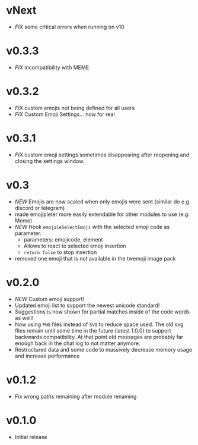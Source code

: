# vNext

- *FIX* some critical errors when running on v10

# v0.3.3

- *FIX* incompatibility with MEME

# v0.3.2

- *FIX* custom emojis not being defined for all users
- *FIX* Custom Emoji Settings... now for real

# v0.3.1

- *FIX* custom emoji settings sometimes disappearing after reopening and closing the settings window.

# v0.3

- *NEW* Emojis are now scaled when only emojis were sent (similar do e.g. discord or telegram)
- made emojipleter more easily extendable for other modules to use (e.g. Meme)
- *NEW* Hook ``emojuleSelectEmoji`` with the selected emoji code as parameter.
  - parameters: emojicode, element
  - Allows to react to selected emoji insertion
  - ``return false`` to stop insertion
- removed one emoji that is not available in the twemoji image pack

# v0.2.0

- *NEW* Custom emoji support!
- Updated emoji list to support the newest unicode standard!
- Suggestions is now shown for partial matches inside of the code words as well!
- Now using ``PNG`` files instead of ``SVG`` to reduce space used. The old svg files remain until some time in the future (latest 1.0.0) to support backwards compatibility. At that point old messages are probably far enough back in the chat log to not matter anymore.
- Restructured data and some code to massively decrease memory usage and increase performance

# v0.1.2

- Fix wrong paths remaining after module renaming

# v0.1.0

* Initial release
